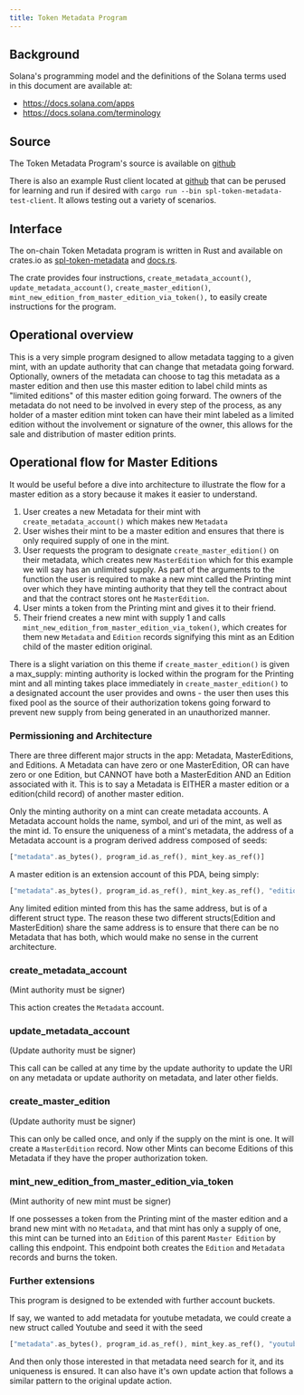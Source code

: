 ```yaml
---
title: Token Metadata Program
---
```


## Background

Solana's programming model and the definitions of the Solana terms used in this
document are available at:

- https://docs.solana.com/apps
- https://docs.solana.com/terminology

## Source

The Token Metadata Program's source is available on
[github](https://github.com/metaplex-foundation/metaplex)

There is also an example Rust client located at
[github](https://github.com/metaplex-foundation/metaplex/tree/master/rust/token-metadata/test/src/main.rs)
that can be perused for learning and run if desired with `cargo run --bin spl-token-metadata-test-client`. It allows testing out a variety of scenarios.

## Interface

The on-chain Token Metadata program is written in Rust and available on crates.io as
[spl-token-metadata](https://crates.io/crates/spl-token-metadata) and
[docs.rs](https://docs.rs/spl-token-metadata).

The crate provides four instructions, `create_metadata_account()`, `update_metadata_account()`, `create_master_edition()`, `mint_new_edition_from_master_edition_via_token(),` to easily create instructions for the program.

## Operational overview

This is a very simple program designed to allow metadata tagging to a given mint, with an update authority
that can change that metadata going forward. Optionally, owners of the metadata can choose to tag this metadata
as a master edition and then use this master edition to label child mints as "limited editions" of this master
edition going forward. The owners of the metadata do not need to be involved in every step of the process,
as any holder of a master edition mint token can have their mint labeled as a limited edition without
the involvement or signature of the owner, this allows for the sale and distribution of master edition prints.

## Operational flow for Master Editions

It would be useful before a dive into architecture to illustrate the flow for a master edition
as a story because it makes it easier to understand.

1. User creates a new Metadata for their mint with `create_metadata_account()` which makes new `Metadata`
2. User wishes their mint to be a master edition and ensures that there
   is only required supply of one in the mint.
3. User requests the program to designate `create_master_edition()` on their metadata,
   which creates new `MasterEdition` which for this example we will say has an unlimited supply. As
   part of the arguments to the function the user is required to make a new mint called the Printing mint over
   which they have minting authority that they tell the contract about and that the contract stores ont he
   `MasterEdition`.
4. User mints a token from the Printing mint and gives it to their friend.
5. Their friend creates a new mint with supply 1 and calls `mint_new_edition_from_master_edition_via_token()`,
   which creates for them new `Metadata` and `Edition` records signifying this mint as an Edition child of
   the master edition original.

There is a slight variation on this theme if `create_master_edition()` is given a max_supply: minting authority
is locked within the program for the Printing mint and all minting takes place immediately in
`create_master_edition()` to a designated account the user provides and owns -
the user then uses this fixed pool as the source of their authorization tokens going forward to prevent new
supply from being generated in an unauthorized manner.

### Permissioning and Architecture

There are three different major structs in the app: Metadata, MasterEditions, and Editions. A Metadata can
have zero or one MasterEdition, OR can have zero or one Edition, but CANNOT have both a MasterEdition AND
an Edition associated with it. This is to say a Metadata is EITHER a master edition
or a edition(child record) of another master edition.

Only the minting authority on a mint can create metadata accounts. A Metadata account holds the name, symbol,
and uri of the mint, as well as the mint id. To ensure the uniqueness of
a mint's metadata, the address of a Metadata account is a program derived address composed of seeds:

```rust
["metadata".as_bytes(), program_id.as_ref(), mint_key.as_ref()]
```

A master edition is an extension account of this PDA, being simply:

```rust
["metadata".as_bytes(), program_id.as_ref(), mint_key.as_ref(), "edition".as_bytes()]
```

Any limited edition minted from this has the same address, but is of a different struct type. The reason
these two different structs(Edition and MasterEdition) share the same address is to ensure that there can
be no Metadata that has both, which would make no sense in the current architecture.

### create_metadata_account

(Mint authority must be signer)

This action creates the `Metadata` account.

### update_metadata_account

(Update authority must be signer)

This call can be called at any time by the update authority to update the URI on any metadata or
update authority on metadata, and later other fields.

### create_master_edition

(Update authority must be signer)

This can only be called once, and only if the supply on the mint is one. It will create a `MasterEdition` record.
Now other Mints can become Editions of this Metadata if they have the proper authorization token.

### mint_new_edition_from_master_edition_via_token

(Mint authority of new mint must be signer)

If one possesses a token from the Printing mint of the master edition and a brand new mint with no `Metadata`, and
that mint has only a supply of one, this mint can be turned into an `Edition` of this parent `Master Edition` by
calling this endpoint. This endpoint both creates the `Edition` and `Metadata` records and burns the token.

### Further extensions

This program is designed to be extended with further account buckets.

If say, we wanted to add metadata for youtube metadata, we could create a new struct called Youtube
and seed it with the seed

```rust
["metadata".as_bytes(), program_id.as_ref(), mint_key.as_ref(), "youtube".as_bytes()]
```

And then only those interested in that metadata need search for it, and its uniqueness is ensured. It can also
have it's own update action that follows a similar pattern to the original update action.
